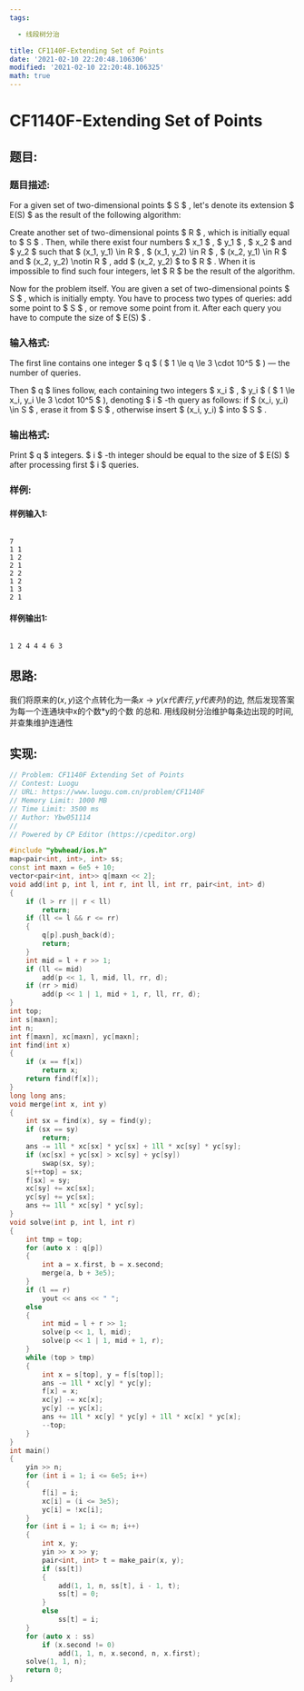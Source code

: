 ```yaml
---
tags: 

  - 线段树分治

title: CF1140F-Extending Set of Points
date: '2021-02-10 22:20:48.106306'
modified: '2021-02-10 22:20:48.106325'
math: true
---
```


# CF1140F-Extending Set of Points

## 题目:

### 题目描述:

For a given set of two-dimensional points $ S $ , let's denote its extension $ E(S) $ as the result of the following algorithm:

Create another set of two-dimensional points $ R $ , which is initially equal to $ S $ . Then, while there exist four numbers $ x_1 $ , $ y_1 $ , $ x_2 $ and $ y_2 $ such that $ (x_1, y_1) \in R $ , $ (x_1, y_2) \in R $ , $ (x_2, y_1) \in R $ and $ (x_2, y_2) \notin R $ , add $ (x_2, y_2) $ to $ R $ . When it is impossible to find such four integers, let $ R $ be the result of the algorithm.

Now for the problem itself. You are given a set of two-dimensional points $ S $ , which is initially empty. You have to process two types of queries: add some point to $ S $ , or remove some point from it. After each query you have to compute the size of $ E(S) $ .

### 输入格式:

The first line contains one integer $ q $ ( $ 1 \le q \le 3 \cdot 10^5 $ ) — the number of queries.

Then $ q $ lines follow, each containing two integers $ x_i $ , $ y_i $ ( $ 1 \le x_i, y_i \le 3 \cdot 10^5 $ ), denoting $ i $ -th query as follows: if $ (x_i, y_i) \in S $ , erase it from $ S $ , otherwise insert $ (x_i, y_i) $ into $ S $ .

### 输出格式:

Print $ q $ integers. $ i $ -th integer should be equal to the size of $ E(S) $ after processing first $ i $ queries.

### 样例:

#### 样例输入1:

``` 

7
1 1
1 2
2 1
2 2
1 2
1 3
2 1

```

#### 样例输出1:

``` 

1 2 4 4 4 6 3 
```

## 思路:

我们将原来的$(x, y)$这个点转化为一条$x\to y(x代表行, y代表列)$的边, 然后发现答案为每一个连通块中x的个数*y的个数 的总和. 用线段树分治维护每条边出现的时间, 并查集维护连通性

## 实现:

``` cpp
// Problem: CF1140F Extending Set of Points
// Contest: Luogu
// URL: https://www.luogu.com.cn/problem/CF1140F
// Memory Limit: 1000 MB
// Time Limit: 3500 ms
// Author: Ybw051114
//
// Powered by CP Editor (https://cpeditor.org)

#include "ybwhead/ios.h"
map<pair<int, int>, int> ss;
const int maxn = 6e5 + 10;
vector<pair<int, int>> q[maxn << 2];
void add(int p, int l, int r, int ll, int rr, pair<int, int> d)
{
    if (l > rr || r < ll)
        return;
    if (ll <= l && r <= rr)
    {
        q[p].push_back(d);
        return;
    }
    int mid = l + r >> 1;
    if (ll <= mid)
        add(p << 1, l, mid, ll, rr, d);
    if (rr > mid)
        add(p << 1 | 1, mid + 1, r, ll, rr, d);
}
int top;
int s[maxn];
int n;
int f[maxn], xc[maxn], yc[maxn];
int find(int x)
{
    if (x == f[x])
        return x;
    return find(f[x]);
}
long long ans;
void merge(int x, int y)
{
    int sx = find(x), sy = find(y);
    if (sx == sy)
        return;
    ans -= 1ll * xc[sx] * yc[sx] + 1ll * xc[sy] * yc[sy];
    if (xc[sx] + yc[sx] > xc[sy] + yc[sy])
        swap(sx, sy);
    s[++top] = sx;
    f[sx] = sy;
    xc[sy] += xc[sx];
    yc[sy] += yc[sx];
    ans += 1ll * xc[sy] * yc[sy];
}
void solve(int p, int l, int r)
{
    int tmp = top;
    for (auto x : q[p])
    {
        int a = x.first, b = x.second;
        merge(a, b + 3e5);
    }
    if (l == r)
        yout << ans << " ";
    else
    {
        int mid = l + r >> 1;
        solve(p << 1, l, mid);
        solve(p << 1 | 1, mid + 1, r);
    }
    while (top > tmp)
    {
        int x = s[top], y = f[s[top]];
        ans -= 1ll * xc[y] * yc[y];
        f[x] = x;
        xc[y] -= xc[x];
        yc[y] -= yc[x];
        ans += 1ll * xc[y] * yc[y] + 1ll * xc[x] * yc[x];
        --top;
    }
}
int main()
{
    yin >> n;
    for (int i = 1; i <= 6e5; i++)
    {
        f[i] = i;
        xc[i] = (i <= 3e5);
        yc[i] = !xc[i];
    }
    for (int i = 1; i <= n; i++)
    {
        int x, y;
        yin >> x >> y;
        pair<int, int> t = make_pair(x, y);
        if (ss[t])
        {
            add(1, 1, n, ss[t], i - 1, t);
            ss[t] = 0;
        }
        else
            ss[t] = i;
    }
    for (auto x : ss)
        if (x.second != 0)
            add(1, 1, n, x.second, n, x.first);
    solve(1, 1, n);
    return 0;
}
```
